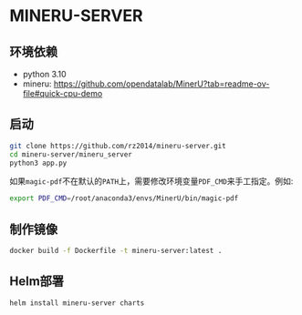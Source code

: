 # MINERU-SERVER

## 环境依赖

- python 3.10
- mineru: <https://github.com/opendatalab/MinerU?tab=readme-ov-file#quick-cpu-demo>

## 启动

```bash
git clone https://github.com/rz2014/mineru-server.git
cd mineru-server/mineru_server
python3 app.py
```

如果`magic-pdf`不在默认的`PATH`上，需要修改环境变量`PDF_CMD`来手工指定。例如:

```bash
export PDF_CMD=/root/anaconda3/envs/MinerU/bin/magic-pdf
```

## 制作镜像

```bash
docker build -f Dockerfile -t mineru-server:latest .
```

## Helm部署

```bash
helm install mineru-server charts
```
